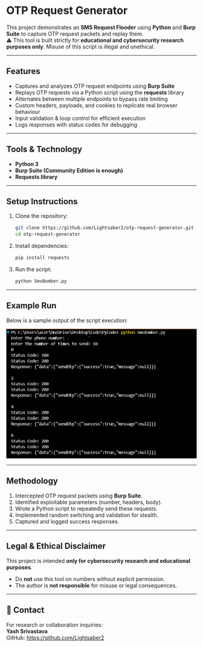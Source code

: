 # OTP Request Generator

This project demonstrates an **SMS Request Flooder** using **Python** and **Burp Suite** to capture OTP request packets and replay them.  
⚠️ This tool is built strictly for **educational and cybersecurity research purposes only**. Misuse of this script is illegal and unethical.

---

## Features
- Captures and analyzes OTP request endpoints using **Burp Suite**  
- Replays OTP requests via a Python script using the **requests** library  
- Alternates between multiple endpoints to bypass rate limiting  
- Custom headers, payloads, and cookies to replicate real browser behaviour  
- Input validation & loop control for efficient execution  
- Logs responses with status codes for debugging  

---

## Tools & Technology
- **Python 3**
- **Burp Suite (Community Edition is enough)**
- **Requests library**

---

## Setup Instructions

1. Clone the repository:
   ```bash
   git clone https://github.com/Lightsaber2/otp-request-generator.git
   cd otp-request-generator
   ```

2. Install dependencies:
   ```bash
   pip install requests
   ```

3. Run the script:
   ```bash
   python SmsBomber.py
   ```

---

## Example Run

Below is a sample output of the script execution:

![Output Example](output.png)

---

## Methodology
1. Intercepted OTP request packets using **Burp Suite**.  
2. Identified exploitable parameters (number, headers, body).  
3. Wrote a Python script to repeatedly send these requests.  
4. Implemented random switching and validation for stealth.  
5. Captured and logged success responses.

---

## Legal & Ethical Disclaimer
This project is intended **only for cybersecurity research and educational purposes**.  
- Do **not** use this tool on numbers without explicit permission.  
- The author is **not responsible** for misuse or legal consequences.  

---

## 📧 Contact
For research or collaboration inquiries:  
**Yash Srivastava**  
GitHub: https://github.com/Lightsaber2
